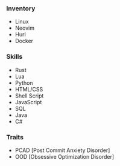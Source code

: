 ### Inventory
- Linux
- Neovim
- Hurl
- Docker

### Skills
- Rust
- Lua
- Python
- HTML/CSS
- Shell Script
- JavaScript
- SQL
- Java
- C#

### Traits
- PCAD [Post Commit Anxiety Disorder]
- OOD [Obsessive Optimization Disorder]
<!--
**5-pebbles/5-pebbles** is a ✨ _special_ ✨ repository because its `README.md` (this file) appears on your GitHub profile.

Here are some ideas to get you started:

- 🔭 I’m currently working on ...
- 🌱 I’m currently learning ...
- 👯 I’m looking to collaborate on ...
- 🤔 I’m looking for help with ...
- 💬 Ask me about ...
- 📫 How to reach me: ...
- 😄 Pronouns: ...
- ⚡ Fun fact: ...
-->
